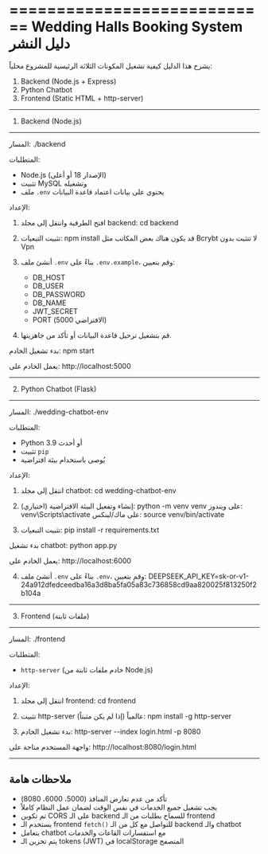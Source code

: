 ============================
Wedding Halls Booking System
دليل النشر
============================

يشرح هذا الدليل كيفية تشغيل المكونات الثلاثة الرئيسية للمشروع محلياً:

1.  Backend (Node.js + Express)
2.  Python Chatbot
3.  Frontend (Static HTML + http-server)

----------------------------
1. Backend (Node.js)
----------------------------

المسار: ./backend

المتطلبات:
- Node.js (الإصدار 18 أو أعلى)
- تثبيت MySQL وتشغيله
- ملف `.env` يحتوي على بيانات اعتماد قاعدة البيانات

الإعداد:
1. افتح الطرفية وانتقل إلى مجلد backend:
   cd backend

2. تثبيت التبعيات:
   npm install
   قد يكون هناك بعض المكاتب مثل Bcrybt لا تتثبت بدون Vpn

3. أنشئ ملف `.env` بناءً على `.env.example`، وقم بتعيين:
   - DB_HOST
   - DB_USER
   - DB_PASSWORD
   - DB_NAME
   - JWT_SECRET
   - PORT (الافتراضي 5000)

4. قم بتشغيل ترحيل قاعدة البيانات أو تأكد من جاهزيتها.

بدء تشغيل الخادم:
   npm start

يعمل الخادم على: http://localhost:5000

----------------------------
2. Python Chatbot (Flask)
----------------------------

المسار: ./wedding-chatbot-env

المتطلبات:
- Python 3.9 أو أحدث
- تثبيت `pip`
- يُوصى باستخدام بيئة افتراضية

الإعداد:
1. انتقل إلى مجلد chatbot:
   cd wedding-chatbot-env

2. (اختياري) إنشاء وتفعيل البيئة الافتراضية:
   python -m venv venv
   على ويندوز: venv\Scripts\activate
   على ماك/لينكس: source venv/bin/activate

3. تثبيت التبعيات:
   pip install -r requirements.txt

بدء تشغيل chatbot:
   python app.py

يعمل الخادم على: http://localhost:6000

4.  أنشئ ملف `.env` بناءً على `.env`، وقم بتعيين:
DEEPSEEK_API_KEY=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
----------------------------
3. Frontend (ملفات ثابتة)
----------------------------

المسار: ./frontend

المتطلبات:
- `http-server` (خادم ملفات ثابتة من Node.js)

الإعداد:
1. انتقل إلى مجلد frontend:
   cd frontend

2. تثبيت http-server عالمياً (إذا لم يكن مثبتاً):
   npm install -g http-server

3. بدء تشغيل الخادم:
   http-server --index login.html -p 8080

واجهة المستخدم متاحة على:
   http://localhost:8080/login.html

----------------------------
ملاحظات هامة
----------------------------
- تأكد من عدم تعارض المنافذ (5000، 6000، 8080)
- يجب تشغيل جميع الخدمات في نفس الوقت لضمان عمل النظام كاملاً
- تم تكوين CORS على الـ backend للسماح بطلبات من الـ frontend
- يستخدم الـ frontend `fetch()` للتواصل مع كل من الـ backend والـ chatbot
- يتعامل chatbot مع استفسارات القاعات والخدمات
- يتم تخزين الـ tokens (JWT) في localStorage المتصفح
